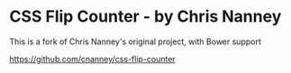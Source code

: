 CSS Flip Counter - by Chris Nanney
===========
This is a fork of Chris Nanney's original project, with Bower support

https://github.com/cnanney/css-flip-counter